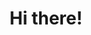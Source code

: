 ---
section: intro
title: Hi there!
description: I’m A Human and I’m an engineer!
action: Hire me
---